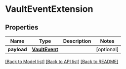 # VaultEventExtension

## Properties
Name | Type | Description | Notes
------------ | ------------- | ------------- | -------------
**payload** | [**VaultEvent**](VaultEvent.md) |  | [optional] 

[[Back to Model list]](../README.md#documentation-for-models) [[Back to API list]](../README.md#documentation-for-api-endpoints) [[Back to README]](../README.md)



